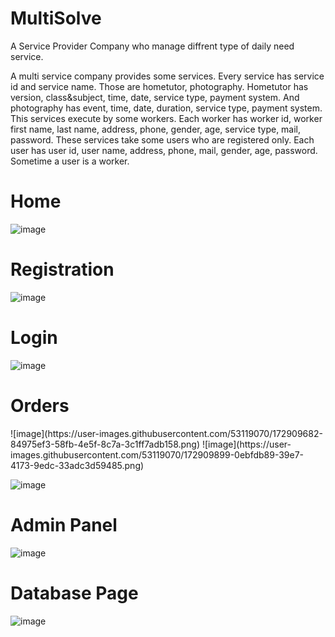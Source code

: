 # MultiSolve
A Service Provider Company who manage diffrent type of daily need service.

A multi service company provides some services. Every service has service id and service name. Those are hometutor, photography. Hometutor has version, class&subject, time, date, service type, payment system. And photography has event, time, date, duration, service type, payment system. This services execute by some workers. Each worker has worker id, worker first name, last name, address, phone, gender, age, service type, mail, password. These services take some users who are registered only. Each user has user id, user name, address, phone, mail, gender, age, password. Sometime a user is a worker.

<h1>Home</h1>

![image](https://user-images.githubusercontent.com/53119070/172909366-406d8c32-77c9-426b-8062-d6250ec8240a.png)

<h1>Registration</h1>

![image](https://user-images.githubusercontent.com/53119070/172909829-3acd127e-a0cc-43bf-9ec7-74a8f88c63ff.png)

<h1>Login </h1>

![image](https://user-images.githubusercontent.com/53119070/172909763-a1959d3d-eea4-4d62-b616-417e48083e2f.png)

<h1>Orders</h1>
![image](https://user-images.githubusercontent.com/53119070/172909682-84975ef3-58fb-4e5f-8c7a-3c1ff7adb158.png)
![image](https://user-images.githubusercontent.com/53119070/172909899-0ebfdb89-39e7-4173-9edc-33adc3d59485.png)

![image](https://user-images.githubusercontent.com/53119070/172909994-3c336acc-c9ba-4f84-a96a-3ee4281c6552.png)

<h1>Admin  Panel</h1>

![image](https://user-images.githubusercontent.com/53119070/172909953-1974d948-181c-487d-b5af-81b092ddb207.png)


<h1>Database  Page</h1>

![image](https://user-images.githubusercontent.com/53119070/172910080-04694935-5f1a-4e93-b452-5278f48641d5.png)



